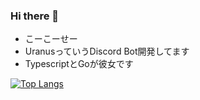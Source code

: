 ### Hi there 👋

- こーこーせー
- UranusっていうDiscord Bot開発してます
- TypescriptとGoが彼女です

[![Top Langs](https://github-readme-stats-mocha-phi.vercel.app/api/top-langs/?username=0x3fb
)](https://github.com/anuraghazra/github-readme-stats)
